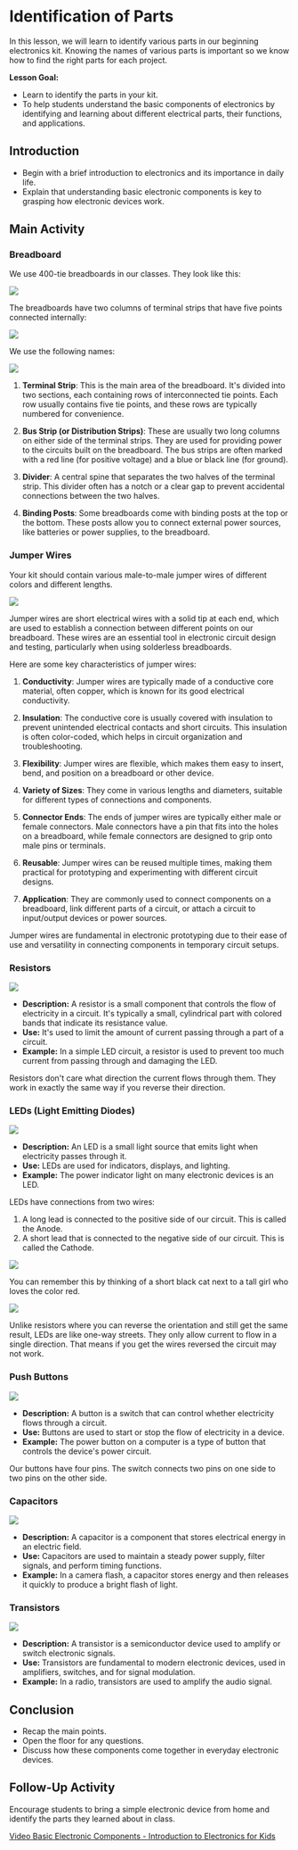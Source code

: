# Identification of Parts

In this lesson, we will learn to identify various parts in our beginning electronics kit.
Knowing the names of various parts is important so we know how to find
the right parts for each project.

**Lesson Goal:**

* Learn to identify the parts in your kit.
* To help students understand the basic components of electronics by identifying and learning about different electrical parts, their functions, and applications.

## Introduction

- Begin with a brief introduction to electronics and its importance in daily life.
- Explain that understanding basic electronic components is key to grasping how electronic devices work.

## Main Activity

### Breadboard

We use 400-tie breadboards in our classes.  They look like this:

![](../img/breadboard.png)

The breadboards have two columns of terminal strips that have
five points connected internally:

![](../img/breadboard-connections.png)

We use the following names:

![](../img/breadboard-names.png)

1.  **Terminal Strip**: This is the main area of the breadboard. It's divided into two sections, each containing rows of interconnected tie points. Each row usually contains five tie points, and these rows are typically numbered for convenience.

2.  **Bus Strip (or Distribution Strips)**: These are usually two long columns on either side of the terminal strips. They are used for providing power to the circuits built on the breadboard. The bus strips are often marked with a red line (for positive voltage) and a blue or black line (for ground).

3.  **Divider**: A central spine that separates the two halves of the terminal strip. This divider often has a notch or a clear gap to prevent accidental connections between the two halves.

4.  **Binding Posts**: Some breadboards come with binding posts at the top or the bottom. These posts allow you to connect external power sources, like batteries or power supplies, to the breadboard.

### Jumper Wires

Your kit should contain various male-to-male jumper wires of different colors and different lengths.

![](../img/jumper-wires.png)

Jumper wires are short electrical wires with a solid tip at each end, which are used to establish a connection between different points on our breadboard. 
These wires are an essential tool in electronic circuit design and testing, 
particularly when using solderless breadboards.

Here are some key characteristics of jumper wires:

1.  **Conductivity**: Jumper wires are typically made of a conductive core material, often copper, which is known for its good electrical conductivity.

2.  **Insulation**: The conductive core is usually covered with insulation to prevent unintended electrical contacts and short circuits. This insulation is often color-coded, which helps in circuit organization and troubleshooting.

3.  **Flexibility**: Jumper wires are flexible, which makes them easy to insert, bend, and position on a breadboard or other device.

4.  **Variety of Sizes**: They come in various lengths and diameters, suitable for different types of connections and components.

5.  **Connector Ends**: The ends of jumper wires are typically either male or female connectors. Male connectors have a pin that fits into the holes on a breadboard, while female connectors are designed to grip onto male pins or terminals.

6.  **Reusable**: Jumper wires can be reused multiple times, making them practical for prototyping and experimenting with different circuit designs.

7.  **Application**: They are commonly used to connect components on a breadboard, link different parts of a circuit, or attach a circuit to input/output devices or power sources.

Jumper wires are fundamental in electronic prototyping due to their ease of use and versatility in connecting components in temporary circuit setups.

### Resistors

![](../img/resistors.jpeg)

- **Description:** A resistor is a small component that controls the flow of electricity in a circuit. It's typically a small, cylindrical part with colored bands that indicate its resistance value.
- **Use:** It's used to limit the amount of current passing through a part of a circuit.
- **Example:** In a simple LED circuit, a resistor is used to prevent too much current from passing through and damaging the LED.

Resistors don't care what direction the current flows through them.  They work
in exactly the same way if you reverse their direction.

### LEDs (Light Emitting Diodes)

![](../img/leds.png)

- **Description:** An LED is a small light source that emits light when electricity passes through it.
- **Use:** LEDs are used for indicators, displays, and lighting.
- **Example:** The power indicator light on many electronic devices is an LED.

LEDs have connections from two wires:

1. A long lead is connected to the positive side of our circuit.  This is called the Anode.
2. A short lead that is connected to the negative side of our circuit.  This
is called the Cathode.

![](../led-annode-cathode.png)

You can remember this by thinking of a short black cat next to a tall girl who loves the color red.

![](../led-annode-cathode-2.png)

Unlike resistors where you can reverse the orientation and still get the same result, LEDs are like one-way streets.  They only allow current to flow in a single direction.
That means if you get the wires reversed the circuit may not work.

### Push Buttons

![](../img/momentary-switch-button.png)

- **Description:** A button is a switch that can control whether electricity flows through a circuit.
- **Use:** Buttons are used to start or stop the flow of electricity in a device.
- **Example:** The power button on a computer is a type of button that controls the device's power circuit.

Our buttons have four pins.  The switch connects two pins on one side to two pins on the other side.

### Capacitors

![](../img/capacitors.jpeg)

- **Description:** A capacitor is a component that stores electrical energy in an electric field.
- **Use:** Capacitors are used to maintain a steady power supply, filter signals, and perform timing functions.
- **Example:** In a camera flash, a capacitor stores energy and then releases it quickly to produce a bright flash of light.

### Transistors

![](../img/transistor.png)

- **Description:** A transistor is a semiconductor device used to amplify or switch electronic signals.
- **Use:** Transistors are fundamental to modern electronic devices, used in amplifiers, switches, and for signal modulation.
- **Example:** In a radio, transistors are used to amplify the audio signal.

## Conclusion
- Recap the main points.
- Open the floor for any questions.
- Discuss how these components come together in everyday electronic devices.

## Follow-Up Activity
Encourage students to bring a simple electronic device from home and identify the parts they learned about in class.


[Video Basic Electronic Components - Introduction to Electronics for Kids](https://www.youtube.com/watch?v=rQkE38HTQzw)